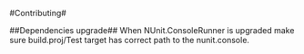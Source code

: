 #Contributing#

##Dependencies upgrade##
When NUnit.ConsoleRunner is upgraded make sure build.proj/Test target has correct path to the nunit.console.

